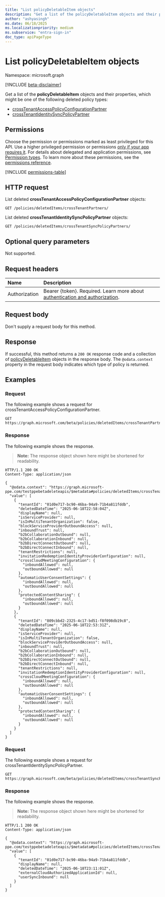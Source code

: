 ```yaml
---
title: "List policyDeletableItem objects"
description: "Get a list of the policyDeletableItem objects and their properties."
author: "ashyasingh"
ms.date: 06/18/2025
ms.localizationpriority: medium
ms.subservice: "entra-sign-in"
doc_type: apiPageType
---
```


# List policyDeletableItem objects

Namespace: microsoft.graph

[!INCLUDE [beta-disclaimer](../../includes/beta-disclaimer.md)]

Get a list of the **policyDeletableItem** objects and their properties, which might be one of the following deleted policy types:
- [crossTenantAccessPolicyConfigurationPartner](../resources/crosstenantaccesspolicyconfigurationpartner.md)
- [crossTenantIdentitySyncPolicyPartner](../resources/crosstenantidentitysyncpolicypartner.md)

## Permissions

Choose the permission or permissions marked as least privileged for this API. Use a higher privileged permission or permissions [only if your app requires it](/graph/permissions-overview#best-practices-for-using-microsoft-graph-permissions). For details about delegated and application permissions, see [Permission types](/graph/permissions-overview#permission-types). To learn more about these permissions, see the [permissions reference](/graph/permissions-reference).

<!-- {
  "blockType": "permissions",
  "name": "policydeletableitem-list-permissions"
}
-->
[!INCLUDE [permissions-table](../includes/permissions/policydeletableitem-list-permissions.md)]

## HTTP request

List deleted **crossTenantAccessPolicyConfigurationPartner** objects:
<!-- {
  "blockType": "ignored"
}
-->
```HTTP
GET /policies/deletedItems/crossTenantPartners/
```

List deleted **crossTenantIdentitySyncPolicyPartner** objects:
<!-- {
  "blockType": "ignored"
}
-->
```HTTP
GET /policies/deletedItems/crossTenantSyncPolicyPartners/
```

## Optional query parameters

Not supported.

## Request headers

|Name|Description|
|:---|:---|
|Authorization|Bearer {token}. Required. Learn more about [authentication and authorization](/graph/auth/auth-concepts).|

## Request body

Don't supply a request body for this method.

## Response

If successful, this method returns a `200 OK` response code and a collection of [policyDeletableItem](../resources/policydeletableitem.md) objects in the response body. The `@odata.context` property in the request body indicates which type of policy is returned.

## Examples

### Request

The following example shows a request for crossTenantAccessPolicyConfigurationPartner.
<!-- {
  "blockType": "request",
  "name": "list_policydeletableitem"
}
-->
```HTTP
GET https://graph.microsoft.com/beta/policies/deletedItems/crossTenantPartners/
```


### Response

The following example shows the response.
>**Note:** The response object shown here might be shortened for readability.
<!-- {
  "blockType": "response",
  "truncated": true,
  "@odata.type": "microsoft.graph.policyDeletableItem"
}
-->
```http
HTTP/1.1 200 OK
Content-Type: application/json

{
  "@odata.context": "https://graph.microsoft-ppe.com/testppebetadeleteapis/$metadata#policies/deletedItems/crossTenantPartners",
  "value": [
    {
      "tenantId": "01d0e717-bc90-46ba-94a9-71b4a811fddb",
      "deletedDateTime": "2025-06-18T22:58:04Z",
      "displayName": null,
      "isServiceProvider": null,
      "isInMultiTenantOrganization": false,
      "blockServiceProviderOutboundAccess": null,
      "inboundTrust": null,
      "b2bCollaborationOutbound": null,
      "b2bCollaborationInbound": null,
      "b2bDirectConnectOutbound": null,
      "b2bDirectConnectInbound": null,
      "tenantRestrictions": null,
      "invitationRedemptionIdentityProviderConfiguration": null,
      "crossCloudMeetingConfiguration": {
        "inboundAllowed": null,
        "outboundAllowed": null
      },
      "automaticUserConsentSettings": {
        "inboundAllowed": null,
        "outboundAllowed": null
      },
      "protectedContentSharing": {
        "inboundAllowed": null,
        "outboundAllowed": null
      }
    },
    {
      "tenantId": "809cbbd2-2325-4c17-bd51-f8f098db19c8",
      "deletedDateTime": "2025-06-18T22:53:31Z",
      "displayName": null,
      "isServiceProvider": null,
      "isInMultiTenantOrganization": false,
      "blockServiceProviderOutboundAccess": null,
      "inboundTrust": null,
      "b2bCollaborationOutbound": null,
      "b2bCollaborationInbound": null,
      "b2bDirectConnectOutbound": null,
      "b2bDirectConnectInbound": null,
      "tenantRestrictions": null,
      "invitationRedemptionIdentityProviderConfiguration": null,
      "crossCloudMeetingConfiguration": {
        "inboundAllowed": null,
        "outboundAllowed": null
      },
      "automaticUserConsentSettings": {
        "inboundAllowed": null,
        "outboundAllowed": null
      },
      "protectedContentSharing": {
        "inboundAllowed": null,
        "outboundAllowed": null
      }
    }
  ]
}
```

### Request

The following example shows a request for crossTenantIdentitySyncPolicyPartner.
<!-- {
  "blockType": "request",
  "name": "list_policydeletableitem"
}
-->
```HTTP
GET https://graph.microsoft.com/beta/policies/deletedItems/crossTenantSyncPolicyPartners/
```


### Response

The following example shows the response.
>**Note:** The response object shown here might be shortened for readability.
<!-- {
  "blockType": "response",
  "truncated": true,
  "@odata.type": "microsoft.graph.policyDeletableItem"
}
-->
```http
HTTP/1.1 200 OK
Content-Type: application/json

{
  "@odata.context": "https://graph.microsoft-ppe.com/testppebetadeleteapis/$metadata#policies/deletedItems/crossTenantSyncPolicyPartners",
  "value": [
    {
      "tenantId": "01d0e717-bc90-46ba-94a9-71b4a811fddb",
      "displayName": null,
      "deletedDateTime": "2025-06-18T23:11:01Z",
      "externalCloudAuthorizedApplicationId": null,
      "userSyncInbound": null
    }
  ]
}
```